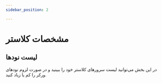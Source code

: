 ```yaml
---
sidebar_position: 2

---
```


# مشخصات کلاستر


## لیست نودها

در این بخش می‌توانید لیست سرورهای کلاستر خود را ببینید و در صورت لزوم نودهای ورکر را کم یا زیاد کنید.

